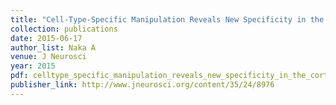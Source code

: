 ```yaml
---
title: "Cell-Type-Specific Manipulation Reveals New Specificity in the Neocortical Microcircuit"
collection: publications
date: 2015-06-17
author_list: Naka A
venue: J Neurosci
year: 2015
pdf: celltype_specific_manipulation_reveals_new_specificity_in_the_cortical_microcircuit.pdf
publisher_link: http://www.jneurosci.org/content/35/24/8976
---
```

